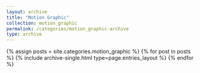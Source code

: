 ```yaml
---
layout: archive
title: "Motion Graphic"
collection: motion_graphic
permalink: /categories/motion_graphic-archive
type: archive
---
```


{% assign posts = site.categories.motion_graphic %}
{% for post in posts %} {% include archive-single.html type=page.entries_layout %} {% endfor %}
